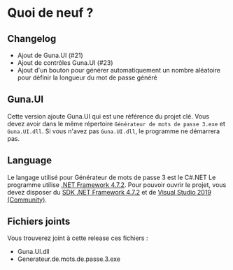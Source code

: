# Quoi de neuf ?
## Changelog
- Ajout de Guna.UI (#21)
- Ajout de contrôles Guna.UI (#23)
- Ajout d'un bouton pour générer automatiquement un nombre aléatoire pour définir la longueur du mot de passe généré

## Guna.UI
Cette version ajoute Guna.UI qui est une référence du projet clé. Vous devez avoir dans le même répertoire `Générateur de mots de passe 3.exe` et `Guna.UI.dll`.
Si vous n'avez pas `Guna.UI.dll`, le programme ne démarrera pas.

## Language
Le langage utilisé pour Générateur de mots de passe 3 est le C#.NET
Le programme utilise [.NET Framework 4.7.2](https://dotnet.microsoft.com/download/dotnet-framework).
Pour pouvoir ouvrir le projet, vous devez disposer du [SDK .NET Framework 4.7.2](https://dotnet.microsoft.com/download/dotnet-framework/net472) et de [Visual Studio 2019 (Community)](https://visualstudio.microsoft.com/fr/downloads/).
## Fichiers joints
Vous trouverez joint à cette release ces fichiers :
- Guna.UI.dll
- Generateur.de.mots.de.passe.3.exe